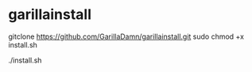 # garillainstall

gitclone https://github.com/GarillaDamn/garillainstall.git
sudo chmod +x install.sh

./install.sh

